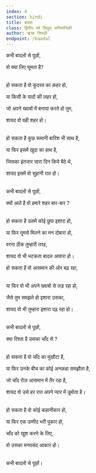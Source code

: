 ```yaml
---
index: 4
section: hindi
title: बादल
class: द्वितीय वर्ष विद्युत् अभियांत्रिकी
author: ऋचा त्रिपाठी
endpoint: /baadal
---
```


कभी बादलों से पूछों,

वो क्या लिए घूमता है?<br><br>

हो सकता है वो कुदरत का क़हर हो,

या किसी के यादों की लहर हो,

जो अपने ख्वाबों में बनाया करते हो तुम,

शायद वो वही शहर हो।<br><br>

हो सकता है कुछ रूमानी बारिश भी साथ है,

या फिर इसमें खुदा का हाथ है,

जिसका इंतजार सारा दिन किये बैठे थे,

शायद इसमें वो सुहानी रात हो।<br><br>

कभी बादलों से पूछों,

क्यों आते है वो हमारे शहर बार-बार ?<br><br>

हो सकता है उसमें कोई छुपा इशारा हो,

या फिर तुमसे मिलने का मन दोबारा हो,

वरना ठीक तुम्हारी तरह,

शायद वो भी भटकता बादल आवारा हो।

हो सकता है वो आसमान की ओर बढ़ रहा,<br><br>

या फिर वो भी अपने ख़्वाबों से लड़ रहा हो,

जैसे तुम समझते हो इशारा उसका,

शायद वो भी तुम्हारा इशारा पढ़ रहा हो।<br><br>

कभी बादलों से पूछों,

क्या रिश्ता है उसका चाँद से ?<br><br>

हो सकता है वो चाँद का मुखौटा है,

या फिर उनके बीच का कोई अनकहा समझौता है,

जो चाँद रोज़ आसमान में तैर रहा है,

शायद वो उसे हर रात अपने प्यार में डूबोता है।<br><br>

हो सकता है वो कोई कहानीकार हो,

या फिर एक उम्मीद भरी पुकार हो,

चाँद को खुश करने के लिए,

वो उसका मनपसंद आकार हो।<br><br>

कभी बादलों से पूछों।<br><br>
